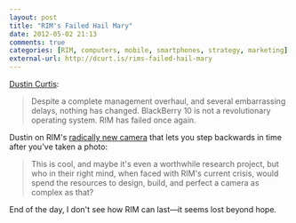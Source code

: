 ```yaml
---
layout: post
title: "RIM's Failed Hail Mary"
date: 2012-05-02 21:13
comments: true
categories: [RIM, computers, mobile, smartphones, strategy, marketing]
external-url: http://dcurt.is/rims-failed-hail-mary
---
```

[Dustin Curtis][source]:

> Despite a complete management overhaul, and several embarrassing delays, nothing has changed. BlackBerry 10 is not a revolutionary operating system. RIM has failed once again.

Dustin on RIM's [radically new camera][1] that lets you step backwards in time after you've taken a photo:

> This is cool, and maybe it's even a worthwhile research project, but who in their right mind, when faced with RIM's current crisis, would spend the resources to design, build, and perfect a camera as complex as that?

End of the day, I don't see how RIM can last—it seems lost beyond hope.

[1]: http://live.theverge.com/Event/Live_from_BlackBerry_World_2012?Page=2
[source]: http://dcurt.is/rims-failed-hail-mary
